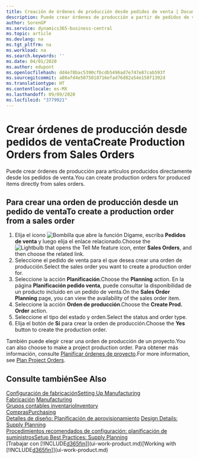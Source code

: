 ```yaml
---
title: Creación de órdenes de producción desde pedidos de venta | Documentos de Microsoft
description: Puede crear órdenes de producción a partir de pedidos de venta en el departamento Ventas y Marketing.
author: SorenGP
ms.service: dynamics365-business-central
ms.topic: article
ms.devlang: na
ms.tgt_pltfrm: na
ms.workload: na
ms.search.keywords: ''
ms.date: 04/01/2020
ms.author: edupont
ms.openlocfilehash: dd4e78bac5390cfbcdb5496ad7e747e87cab593f
ms.sourcegitcommit: a80afd4e5075018716efad76d82a54e158f1392d
ms.translationtype: HT
ms.contentlocale: es-MX
ms.lasthandoff: 09/09/2020
ms.locfileid: "3779921"
---
```

# <a name="create-production-orders-from-sales-orders"></a><span data-ttu-id="00d3f-103">Crear órdenes de producción desde pedidos de venta</span><span class="sxs-lookup"><span data-stu-id="00d3f-103">Create Production Orders from Sales Orders</span></span>
<span data-ttu-id="00d3f-104">Puede crear órdenes de producción para artículos producidos directamente desde los pedidos de venta.</span><span class="sxs-lookup"><span data-stu-id="00d3f-104">You can create production orders for produced items directly from sales orders.</span></span>  

## <a name="to-create-a-production-order-from-a-sales-order"></a><span data-ttu-id="00d3f-105">Para crear una orden de producción desde un pedido de venta</span><span class="sxs-lookup"><span data-stu-id="00d3f-105">To create a production order from a sales order</span></span>  

1.  <span data-ttu-id="00d3f-106">Elija el icono ![Bombilla que abre la función Dígame](media/ui-search/search_small.png "Dígame qué desea hacer"), escriba **Pedidos de venta** y luego elija el enlace relacionado.</span><span class="sxs-lookup"><span data-stu-id="00d3f-106">Choose the ![Lightbulb that opens the Tell Me feature](media/ui-search/search_small.png "Tell me what you want to do") icon, enter **Sales Orders**, and then choose the related link.</span></span>  
2.  <span data-ttu-id="00d3f-107">Seleccione el pedido de venta para el que desea crear una orden de producción.</span><span class="sxs-lookup"><span data-stu-id="00d3f-107">Select the sales order you want to create a production order for.</span></span>  
3.  <span data-ttu-id="00d3f-108">Seleccione la acción **Planificación**.</span><span class="sxs-lookup"><span data-stu-id="00d3f-108">Choose the **Planning** action.</span></span> <span data-ttu-id="00d3f-109">En la página **Planificación pedido venta**, puede consultar la disponibilidad de un producto incluido en un pedido de venta.</span><span class="sxs-lookup"><span data-stu-id="00d3f-109">On the **Sales Order Planning** page, you can view the availability of the sales order item.</span></span>  
4.  <span data-ttu-id="00d3f-110">Seleccione la acción **Orden de producción**.</span><span class="sxs-lookup"><span data-stu-id="00d3f-110">Choose the **Create Prod. Order** action.</span></span>  
5.  <span data-ttu-id="00d3f-111">Seleccione el tipo del estado y orden.</span><span class="sxs-lookup"><span data-stu-id="00d3f-111">Select the status and order type.</span></span>  
6.  <span data-ttu-id="00d3f-112">Elija el botón de **Sí** para crear la orden de producción.</span><span class="sxs-lookup"><span data-stu-id="00d3f-112">Choose the **Yes** button to create the production order.</span></span>

<span data-ttu-id="00d3f-113">También puede elegir crear una orden de producción de un proyecto.</span><span class="sxs-lookup"><span data-stu-id="00d3f-113">You can also choose to make a project production order.</span></span> <span data-ttu-id="00d3f-114">Para obtener más información, consulte [Planificar órdenes de proyecto](production-how-to-plan-project-orders.md).</span><span class="sxs-lookup"><span data-stu-id="00d3f-114">For more information, see [Plan Project Orders](production-how-to-plan-project-orders.md).</span></span>   

## <a name="see-also"></a><span data-ttu-id="00d3f-115">Consulte también</span><span class="sxs-lookup"><span data-stu-id="00d3f-115">See Also</span></span>  
[<span data-ttu-id="00d3f-116">Configuración de fabricación</span><span class="sxs-lookup"><span data-stu-id="00d3f-116">Setting Up Manufacturing</span></span>](production-configure-production-processes.md)  
<span data-ttu-id="00d3f-117">[Fabricación](production-manage-manufacturing.md)  </span><span class="sxs-lookup"><span data-stu-id="00d3f-117">[Manufacturing](production-manage-manufacturing.md)  </span></span>  
[<span data-ttu-id="00d3f-118">Grupos contables inventario</span><span class="sxs-lookup"><span data-stu-id="00d3f-118">Inventory</span></span>](inventory-manage-inventory.md)  
[<span data-ttu-id="00d3f-119">Compras</span><span class="sxs-lookup"><span data-stu-id="00d3f-119">Purchasing</span></span>](purchasing-manage-purchasing.md)  
<span data-ttu-id="00d3f-120">[Detalles de diseño: Planificación de aprovisionamiento](design-details-supply-planning.md) </span><span class="sxs-lookup"><span data-stu-id="00d3f-120">[Design Details: Supply Planning](design-details-supply-planning.md) </span></span>  
[<span data-ttu-id="00d3f-121">Procedimientos recomendados de configuración: planificación de suministros</span><span class="sxs-lookup"><span data-stu-id="00d3f-121">Setup Best Practices: Supply Planning</span></span>](setup-best-practices-supply-planning.md)  
<span data-ttu-id="00d3f-122">[Trabajar con [!INCLUDE[d365fin](includes/d365fin_md.md)]](ui-work-product.md)</span><span class="sxs-lookup"><span data-stu-id="00d3f-122">[Working with [!INCLUDE[d365fin](includes/d365fin_md.md)]](ui-work-product.md)</span></span>
